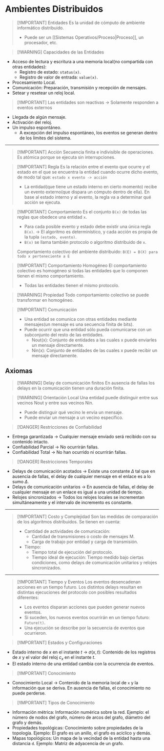 # Ambientes Distribuidos

> [!IMPORTANT] Entidades
> Es la unidad de cómputo de ambiente informático distribuido.
> - Puede ser un [[Sistemas Operativos/Proceso|Proceso]], un procesador, etc.


> [!WARNING] Capacidades de las Entidades
- Acceso de lectura y escritura a una memoria local(no compartida con otras entidades):
	- Registro de estado: `status(x)`.
	- Registro de valor de entrada: `value(x)`.
- Procesamiento Local.
- Comunicación: Preparación, transmisión y recepción de mensajes.
- Setear y resetear un reloj local.


> [!IMPORTANT] Las entidades son reactivas -> Solamente responden a eventos externos
- Llegada de algún mensaje.
- Activación del reloj.
- Un impulso espontáneo.
	- A excepción del impulso espontáneo, los eventos se generan dentro de los límites del sistema.

---

> [!IMPORTANT] Acción
> Secuencia finita e indivisible de operaciones. Es atómica porque se ejecuta sin interrupciones.


> [!IMPORTANT] Regla
> Es la relación entre el evento que ocurre y el estado en el que se encuentra la entidad cuando ocurre dicho evento, de modo tal que:
> `estado x evento -> acción`
> - La entidad(que tiene un estado interno en cierto momento) recibe un evento externo(que dispara un cómputo dentro de ella). En base al estado interno y al evento, la regla va a determinar qué acción se ejecuta.


> [!IMPORTANT] Comportamiento
> Es el conjunto `B(x)` de todas las reglas que obedece una entidad `x`. 
> - Para cada posible evento y estado debe existir una única regla `B(x)`. -> El algoritmo es determinístico, y cada acción es propia de la tupla `(estado, evento)`.
> - `B(x)` se llama también protocolo o algoritmo distribuido de `x`.
> 
> Comportamiento colectivo del ambiente distribuido:
> `B(E) = B(X) para todo x perteneciente a E`


> [!IMPORTANT] Comportamiento Homogéneo
> El comportamiento colectivo es homogéneo si todas las entidades que lo componen tienen el mismo comportamiento.
> - Todas las entidades tienen el mismo protocolo.

> [!WARNING] Propiedad
> Todo comportamiento colectivo se puede transformar en homogéneo.


> [!IMPORTANT] Comunicación
> - Una entidad se comunica con otras entidades mediante mensajes(un mensaje es una secuencia finita de bits).
> - Puede ocurrir que una entidad sólo pueda comunicarse con un subconjunto del resto de las entidades.
> 	- Nout(x): Conjunto de entidades a las cuales x puede enviarles un mensaje directamente.
> 	- Nin(x): Conjunto de entidades de las cuales x puede recibir un mensaje directamente.


## Axiomas

> [!WARNING] Delay de comunicación finitos
> En ausencia de fallas los delays en la comunicación tienen una duración finita.

> [!WARNING] Orientación Local
> Una entidad puede distinguir entre sus vecinos Nout y entre sus vecinos Nin.
> - Puede distinguir qué vecino le envía un mensaje.
> - Puede enviar un mensaje a un vecino específico.


> [!DANGER] Restricciones de Confiabilidad
- Entrega garantizada -> Cualquier mensaje enviado será recibido con su contenido intacto.
- Confiabilidad Parcial -> No ocurrirán fallas.
- Confiabilidad Total -> No han ocurrido ni ocurrirán fallas.


> [!DANGER] Restricciones Temporales
- Delays de comunicación acotados -> Existe una constante $\Delta$ tal que en ausencia de fallas, el delay de cualquier mensaje en el enlace es a lo sumo $\Delta$.
- Delays de comunicación unitarios -> En ausencia de fallas, el delay de cualquier mensaje en un enlace es igual a una unidad de tiempo.
- Relojes sincronizados -> Todos los relojes locales se incrementan simultáneamente y el intervalo de incremento es constante.

---

> [!IMPORTANT] Costo y Complejidad
> Son las medidas de comparación de los algoritmos distribuidos. Se tienen en cuenta:
> - Cantidad de actividades de comunicación: 
> 	- Cantidad de transmisiones o costo de mensajes M.
> 	- Carga de trabajo por entidad y carga de transmisión.
> - Tiempo:
> 	- Tiempo total de ejecución del protocolo.
> 	- Tiempo ideal de ejecución: Tiempo medido bajo ciertas condiciones, como delays de comunicación unitarios y relojes sincronizados.

---


> [!IMPORTANT] Tiempo y Eventos
> Los eventos desencadenan acciones en un tiempo futuro. Los distintos delays resultan en distintas ejecuciones del protocolo con posibles resultados diferentes:
> - Los eventos disparan acciones que pueden generar nuevos eventos.
> - Si suceden, los nuevos eventos ocurrirán en un tiempo futuro: `Future(t)`.
> - Una ejecución se describe por la secuencia de eventos que ocurrieron.


> [!IMPORTANT] Estados y Configuraciones
- Estado interno de $x$ en el instante $t$ -> $\sigma(x, t)$: Contenido de los registros de $x$ y el valor del reloj $c_x$ en el instante $t$.
- El estado interno de una entidad cambia con la ocurrencia de eventos.



> [!IMPORTANT] Conocimiento
- Conocimiento Local -> Contenido de la memoria local de `x` y la información que se deriva. En ausencia de fallas, el conocimiento no puede perderse.


> [!IMPORTANT] Tipos de Conocimiento
- Información métrica: Información numérica sobre la red. Ejemplo: el número de nodos del grafo, número de arcos del grafo, diámetro del grafo y demás.
- Propiedades topológicas: Conocimiento sobre propiedades de la topología. Ejemplo: El grafo es un anillo, el grafo es acíclico y demás.
- Mapas topológicos: Un mapa de la vecindad de la entidad hasta una distancia `d`. Ejemplo: Matriz de adyacencia de un grafo.